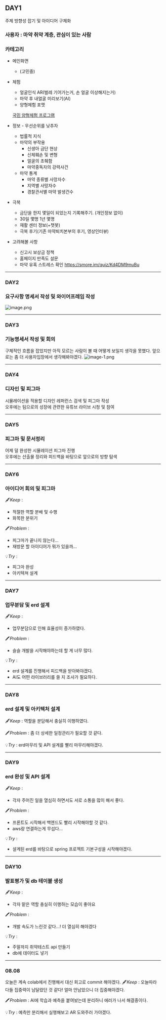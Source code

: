 ## DAY1
주제 방향성 잡기 및 아이디어 구체화  
### 사용자 : 마약 취약 계층, 관심이 있는 사람

### 카테고리

- 메인화면
    - (고민중)
- 체험
    - 얼굴인식 AR(벌레 기어가는거, 손 얼굴 이상해지는거)
    - 마약 후 내얼굴 미리보기(AI)
    - 양형체험 포맷

  [국민 양형체험 프로그램](https://www.scourt.go.kr/sc/exp/step.work?step_id=01&case_id=00)

- 정보 - 우선순위를 낮추자
    - 법률적 지식
    - 마약의 부작용
        - 신생아 금단 현상
        - 신체훼손 및 변형
        - 얼굴의 초췌함
        - 마약중독자의 강력사건
    - 마약 통계
        - 마약 종류별 사망자수
        - 지역별 사망자수
        - 경찰관서별 마약 발생건수
- 극복
    - 금단을 한지 몇일이 되었는지 기록해주기. (개인정보 없이)
    - 30일 몇명 1년 몇명
    - 재활 센터 정보(+챗봇)
    - 극복 후기(기존 마약퇴치본부의 후기, 영상인터뷰)
- 고려해볼 사항
    - 신고시 보상금 정책
    - 홈페이지 만족도 설문
    - 마약 유혹 스트레스 확인 https://smore.im/quiz/Kd4DM9muBu

---
### DAY2
### 요구사항 명세서 작성 및 와이어프레임 작성  
![image.png](./image.png)

---
### DAY3
### 기능명세서 작성 및 회의
구체적인 흐름을 잡았지만 아직 모르는 사람이 볼 때 어떻게 보일지 생각을 못했다. 앞으로는 좀 더 사용자입장에서 생각해봐야겠다.
![image-1.png](./image-1.png)

---
### DAY4
### 디자인 및 피그마
시뮬레이션을 적용할 디자인 레퍼런스 검색 및 피그마 작성  
오후에는 팀으로의 성장에 관련한 유튜브 라이브 시청 및 참여  

---
### DAY5
### 피그마 및 문서정리
어제 덜 완성한 시뮬레이션 피그마 진행  
오후에는 산출물 정리와 피드백을 바탕으로 앞으로의 방향 탐색  

---
### DAY6
### 아이디어 회의 및 피그마
🖋️*Keep* : 

- 적절한 역할 분배 및 수행
- 화목한 분위기

🖍️*Problem* : 

- 피그마가 끝나지 않는다…
- 재방문 할 아이디어가 뭐가 있을까…

💡*Try* : 

- 피그마 완성
- 아키텍쳐 설계

---
### DAY7
### 업무분담 및 erd 설계
🖋️*Keep* : 

- 업무분담으로 인해 효율성이 증가하였다.

🖍️*Problem* : 

- 슬슬 개발을 시작해야하는데 할 게 너무 많다.

💡*Try* : 

- erd 설계를 진행해서 피드백을 받아봐야겠다.
- AI도 어떤 라이브러리를 쓸 지 조사가 필요하다.

---
### DAY8
### erd 설계 및 아키텍처 설계
🖋️*Keep* : 역할을 분담해서 충실히 이행하였다.

🖍️*Problem* : 좀 더 상세한 일정관리가 필요할 것 같다.

💡*Try* : erd마무리 및 API 설계를 빨리 마무리해야겠다.

---
### DAY9
### erd 완성 및 API 설계
🖋️*Keep* : 

- 각자 주어진 일을 열심히 하면서도 서로 소통을 많이 해서 좋다.

🖍️*Problem* : 

- 프론트도 시작해서 백엔드도 빨리 시작해야할 것 같다.
- aws랑 연결하는게 무섭다…

💡*Try* : 

- 설계된 erd를 바탕으로 spring 프로젝트 기본구성을 시작해야겠다.

---
### DAY10
### 발표평가 및 db 테이블 생성
🖋️*Keep* : 

- 각자 맡은 역할 충실히 이행하는 모습이 좋아요

🖍️*Problem* : 

- 개발 속도가 느린것 같다…! 더 열심히 해야겠다

💡*Try* : 

- 주말까지 취약테스트 api 만들기
- db에 데이터도 넣기

---
### 08.08
오늘은 계속 colab에서 진행해서 대신 회고로 commit 해야겠다.
🖋️*Keep* : 오늘따라 다들 집중력이 남달랐던 것 같다! 얼마 안남았으니 더 집중해야겠다.

🖍️*Problem* : AI에 학습과 예측을 붙여놨는데 분리하니 에러가 나서 해결중이다.

💡*Try* : 예측만 분리해서 실행해보고 AR 도와주러 가야겠다.